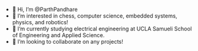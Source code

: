 - 👋 Hi, I’m @ParthPandhare
- 👀 I’m interested in chess, computer science, embedded systems, physics, and robotics!
- 🌱 I’m currently studying electrical engineering at UCLA Samueli School of Engineering and Applied Science.
- 💞️ I’m looking to collaborate on any projects!


<!---
ParthPandhare/ParthPandhare is a ✨ special ✨ repository because its `README.md` (this file) appears on your GitHub profile.
You can click the Preview link to take a look at your changes.
--->
